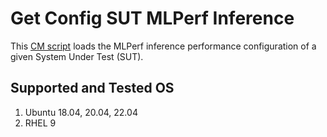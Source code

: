 # Get Config SUT MLPerf Inference
This [CM script](https://github.com/mlcommons/ck/blob/master/cm/docs/tutorial-scripts.md) loads the MLPerf inference performance configuration of a given System Under Test (SUT).

## Supported and Tested OS
1. Ubuntu 18.04, 20.04, 22.04
2. RHEL 9
